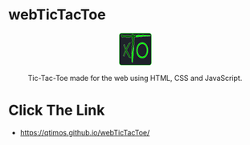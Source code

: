 # webTicTacToe
<div align="center">
    <img src="./assets/iconProject.png" alt="Tic-Tac-Toe" width="65">
</div>

<p align="center">
    Tic-Tac-Toe made for the web using HTML, CSS and JavaScript.
</p>

# Click The Link
   * https://qtimos.github.io/webTicTacToe/
